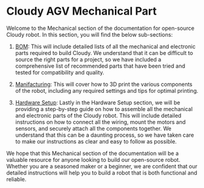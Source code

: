 # Cloudy AGV Mechanical Part
Welcome to the Mechanical section of the documentation for open-source Cloudy robot. In this section, you will find the below sub-sections:

1. [BOM](/agv/mechanical/bomMechanical/): 
This will include detailed lists of all the mechanical and electronic parts required to build Cloudy. We understand that it can be difficult to source the right parts for a project, so we have included a comprehensive list of recommended parts that have been tried and tested for compatibility and quality.

2. [Manifacturing](/agv/mechanical/manifacturing/):
This will cover how to 3D print the various components of the robot, including any required settings and tips for optimal printing.

3. [Hardware Setup](/agv/mechanical/hardwareSetup/):
Lastly in the Hardware Setup section, we will be providing a step-by-step guide on how to assemble all the mechanical and electronic parts of the Cloudy robot. This will include detailed instructions on how to connect all the wiring, mount the motors and sensors, and securely attach all the components together. We understand that this can be a daunting process, so we have taken care to make our instructions as clear and easy to follow as possible.

We hope that this Mechanical section of the documentation will be a valuable resource for anyone looking to build our open-source robot. Whether you are a seasoned maker or a beginner, we are confident that our detailed instructions will help you to build a robot that is both functional and reliable.